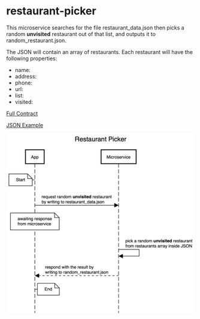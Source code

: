 # restaurant-picker

This microservice searches for the file restaurant_data.json then picks a random **unvisited** restaurant out of that list, and outputs it to random_restaurant.json.

The JSON will contain an array of restaurants. Each restaurant will have the following properties: 
-	name: <String>
-	address: <String>
-	phone: <Number>
-	url: <String>
-	list: <String>
-	visited: <Boolean>

[Full Contract](/files/CS361-Assignment-9-Besher-Al-Maleh.pdf)

[JSON Example](/json-examples/restaurant_data.json)

![Sequence Diagram](/images/Restaurant-Picker.png)